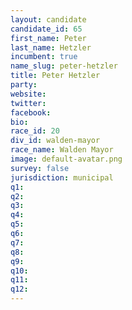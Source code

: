 ```yaml
---
layout: candidate
candidate_id: 65
first_name: Peter
last_name: Hetzler
incumbent: true
name_slug: peter-hetzler
title: Peter Hetzler
party: 
website: 
twitter: 
facebook: 
bio: 
race_id: 20
div_id: walden-mayor
race_name: Walden Mayor
image: default-avatar.png
survey: false
jurisdiction: municipal
q1: 
q2: 
q3: 
q4: 
q5: 
q6: 
q7: 
q8: 
q9: 
q10: 
q11: 
q12: 
---
```

